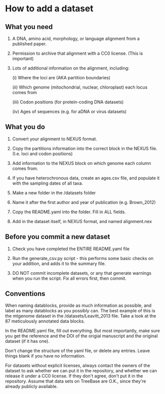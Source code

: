 How to add a dataset
====================

What you need
-------------

1. A DNA, amino acid, morphology, or language alignment from a published paper.

2. Permission to archive that alignment with a CC0 license. (This is important)

3. Lots of additional information on the alignment, including:

    (i) Where the loci are (AKA partition boundaries)

    (ii) Which genome (mitochondrial, nuclear, chloroplast) each locus comes from

    (iii) Codon positions (for protein-coding DNA datasets)

    (iv) Ages of sequences (e.g. for aDNA or virus datasets)


What you do
-----------

1. Convert your alignment to NEXUS format.

2. Copy the partitions information into the correct block in the NEXUS file. (I.e. loci and codon positions)

3. Add information to the NEXUS block on which genome each column comes from.

4. If you have heterochronous data, create an ages.csv file, and populate it with the sampling dates of all taxa.

5. Make a new folder in the /datasets folder

6. Name it after the first author and year of publication (e.g. Brown_2012)

7. Copy the README.yaml into the folder. Fill in ALL fields.

8. Add in the dataset itself, in NEXUS format, and named alignment.nex


Before you commit a new dataset
-------------------------------

1. Check you have completed the ENTIRE README.yaml file

2. Run the generate_csv.py script - this performs some basic checks on your addition, and adds it to the summary file.

4. DO NOT commit incomplete datasets, or any that generate warnings when you run the script. Fix all errors first, then commit.

Conventions
-----------

When naming datablocks, provide as much information as possible, and label as many
datablocks as you possibly can. The best example of this is the mtgenome dataset in the
/datasets/Leavitt_2013 file. Take a look at the 87 meticulously annotated data blocks.

In the README.yaml file, fill out everything. But most importantly, make sure you get the
reference and the DOI of the origial manuscript and the original dataset (if it has one).

Don't change the structure of the yaml file, or delete any entries. Leave things blank if
you have no information.

For datasets without explicit licenses, always contact the owners of the dataset to ask 
whether we can put it in the repository, and whether we can release it under a CC0 license.
If they don't agree, don't put it in the repository. Assume that data sets on TreeBase are
O.K., since they're already publicly available.
